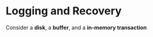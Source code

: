 # Logging and Recovery
Consider a **disk**, a **buffer**, and a **in-memory transaction**


<!--stackedit_data:
eyJoaXN0b3J5IjpbLTIxMTUzMDI5NzYsNjI2NjY3MDQ3LC0xNz
gxMTAxODU3XX0=
-->
